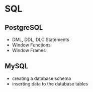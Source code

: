 # SQL

## PostgreSQL
- DML, DDL, DLC Statements
- Window Functions
- Window Frames

## MySQL
- creating a database schema
- inserting data to the database tables
